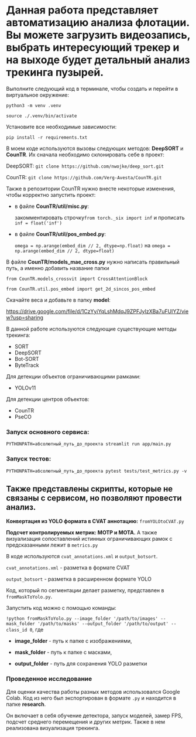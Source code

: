 Данная работа представляет автоматизацию анализа флотации. Вы можете загрузить видеозапись, выбрать интересующий трекер и на выходе будет детальный анализ трекинга пузырей.
=====================

Выполните следующий код в терминале, чтобы создать и перейти в виртуальное окружение:

`python3 -m venv .venv`

`source ./.venv/bin/activate`

Установите все необходимые зависимости:

`pip install -r requirements.txt`

В моем коде используются вызовы следующих методов: **DeepSORT** и **CounTR**. Их сначала необходимо склонировать себе в проект:

DeepSORT: `git clone https://github.com/nwojke/deep_sort.git`

CounTR: `git clone https://github.com/Verg-Avesta/CounTR.git`

Также в репозитории CounTR нужно внесте некоторые изменения, чтобы корректно запустить проект:
- в файле **CounTR/util/misc.py**:
  
  закомментировать строчку`from torch._six import inf` и прописать `inf = float('inf')`
  
- в файле **CounTR/util/pos_embed.py**:

  `omega = np.arange(embed_dim // 2, dtype=np.float)` на `omega = np.arange(embed_dim // 2, dtype=float)`

В файле **CounTR/models_mae_cross.py** нужно написать правильный путь, а именно добавить название папки

`from CounTR.models_crossvit import CrossAttentionBlock`

`from CounTR.util.pos_embed import get_2d_sincos_pos_embed`


Скачайте веса и добавьте в папку **model**: 

https://drive.google.com/file/d/1CzYyiYqLshMdqJ9ZPFJyIzXBa7uFUIYZ/view?usp=sharing

В данной работе используются следующие существующие методы трекинга:
- SORT
- DeepSORT
- Bot-SORT
- ByteTrack

Для детекции объектов ограничивающими рамками:
- YOLOv11

Для детекции центров объектов:
- CounTR
- PseCO

### Запуск основного сервиса: 

`PYTHONPATH=абсолютный_путь_до_проекта streamlit run app/main.py`

### Запуск тестов: 

`PYTHONPATH=абсолютный_путь_до_проекта pytest tests/test_metrics.py -v`

Также представлены скрипты, которые не связаны с сервисом, но позволяют провести анализ.
-----------------------------------

**Конвертация из YOLO формата в CVAT аннотацию:** `fromYOLOtoCVAT.py`

**Подсчет контролируемых метрик: MOTP и MOTA.** А также визуализация сопоставлений истинных ограничивающих рамок с предсказанными лежит в `metrics.py`

В коде используются `cvat_annotations.xml` и `output_botsort`.

`cvat_annotations.xml` - разметка в формате CVAT

`output_botsort` - разметка в расширенном формате YOLO

Код, который по сегментации делает разметку, представлен в `fromMaskToYolo.py`.

Запустить код можно с помощью команды:

`!python fromMaskToYolo.py --image_folder '/path/to/images' --mask_folder '/path/to/masks' --output_folder '/path/to/output' --class_id 0`, где

- **image_folder** - путь к папке с изображениями,

- **mask_folder** - путь к папке с масками,

- **output_folder** - путь для сохранения YOLO разметки

### Проведенное исследование

Для оценки качества работы разных методов использовался Google Colab. Код из него был экспортирован в формате `.py` и находится в папке **research**.

Он включает в себя обучение детектора, запуск моделей, замер FPS, подсчет среднего перемещения и других метрик. Также в нем реализована визуализация трекинга.
